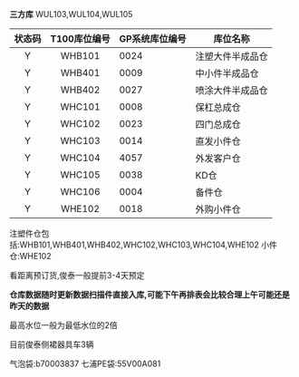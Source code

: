 **三方库**
	WUL103,WUL104,WUL105 
	
| 状态码 | T100库位编号 | GP系统库位编号 | 库位名称 |
|:------:|:------------:| -------------- | -------- |
|   Y    |    WHB101    | 0024               | 注塑大件半成品仓         |
|   Y    |    WHB401    | 0009               | 中小件半成品仓         |
|   Y    |    WHB402    | 0027               | 喷涂大件半成品仓         |
|   Y    |    WHC101    | 0008               | 保杠总成仓         |
|   Y    |    WHC102    | 0023               | 四门总成仓         |
|   Y    |    WHC103    | 0014               | 直发小件仓         |
|   Y    |    WHC104    | 4057               | 外发客户仓         |
|   Y    |    WHC105    | 0038               | KD仓         |
|   Y    |    WHC106    | 0004               | 备件仓         |
|   Y    |    WHE102    | 0018               | 外购小件仓         |

注塑件仓包括:WHB101,WHB401,WHB402,WHC102,WHC103,WHC104,WHE102
  小件仓:WHE102

看距离预订货,俊泰一般提前3-4天预定

**仓库数据随时更新数据扫描件直接入库,可能下午再排表会比较合理上午可能还是昨天的数据**

最高水位一般为最低水位的2倍


目前俊泰侧裙器具车3辆

气泡袋:b70003837
七浦PE袋:55V00A081






